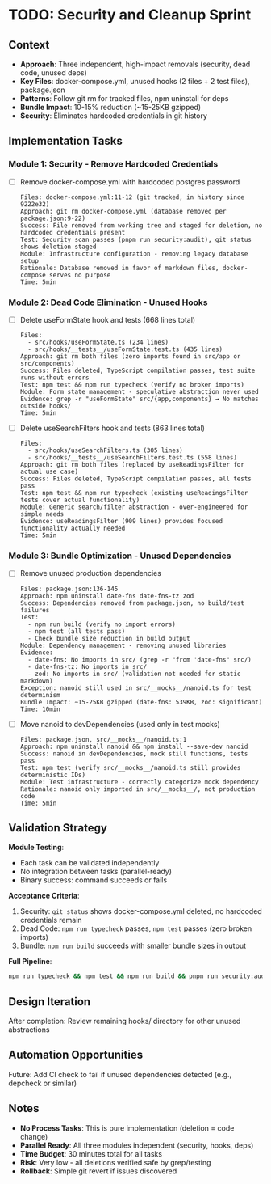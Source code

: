 # TODO: Security and Cleanup Sprint

## Context

- **Approach**: Three independent, high-impact removals (security, dead code, unused deps)
- **Key Files**: docker-compose.yml, unused hooks (2 files + 2 test files), package.json
- **Patterns**: Follow git rm for tracked files, npm uninstall for deps
- **Bundle Impact**: 10-15% reduction (~15-25KB gzipped)
- **Security**: Eliminates hardcoded credentials in git history

## Implementation Tasks

### Module 1: Security - Remove Hardcoded Credentials

- [ ] Remove docker-compose.yml with hardcoded postgres password
  ```
  Files: docker-compose.yml:11-12 (git tracked, in history since 9222e32)
  Approach: git rm docker-compose.yml (database removed per package.json:9-22)
  Success: File removed from working tree and staged for deletion, no hardcoded credentials present
  Test: Security scan passes (pnpm run security:audit), git status shows deletion staged
  Module: Infrastructure configuration - removing legacy database setup
  Rationale: Database removed in favor of markdown files, docker-compose serves no purpose
  Time: 5min
  ```

### Module 2: Dead Code Elimination - Unused Hooks

- [ ] Delete useFormState hook and tests (668 lines total)

  ```
  Files:
    - src/hooks/useFormState.ts (234 lines)
    - src/hooks/__tests__/useFormState.test.ts (435 lines)
  Approach: git rm both files (zero imports found in src/app or src/components)
  Success: Files deleted, TypeScript compilation passes, test suite runs without errors
  Test: npm test && npm run typecheck (verify no broken imports)
  Module: Form state management - speculative abstraction never used
  Evidence: grep -r "useFormState" src/{app,components} → No matches outside hooks/
  Time: 5min
  ```

- [ ] Delete useSearchFilters hook and tests (863 lines total)
  ```
  Files:
    - src/hooks/useSearchFilters.ts (305 lines)
    - src/hooks/__tests__/useSearchFilters.test.ts (558 lines)
  Approach: git rm both files (replaced by useReadingsFilter for actual use case)
  Success: Files deleted, TypeScript compilation passes, all tests pass
  Test: npm test && npm run typecheck (existing useReadingsFilter tests cover actual functionality)
  Module: Generic search/filter abstraction - over-engineered for simple needs
  Evidence: useReadingsFilter (909 lines) provides focused functionality actually needed
  Time: 5min
  ```

### Module 3: Bundle Optimization - Unused Dependencies

- [ ] Remove unused production dependencies

  ```
  Files: package.json:136-145
  Approach: npm uninstall date-fns date-fns-tz zod
  Success: Dependencies removed from package.json, no build/test failures
  Test:
    - npm run build (verify no import errors)
    - npm test (all tests pass)
    - Check bundle size reduction in build output
  Module: Dependency management - removing unused libraries
  Evidence:
    - date-fns: No imports in src/ (grep -r "from 'date-fns" src/)
    - date-fns-tz: No imports in src/
    - zod: No imports in src/ (validation not needed for static markdown)
  Exception: nanoid still used in src/__mocks__/nanoid.ts for test determinism
  Bundle Impact: ~15-25KB gzipped (date-fns: 539KB, zod: significant)
  Time: 10min
  ```

- [ ] Move nanoid to devDependencies (used only in test mocks)
  ```
  Files: package.json, src/__mocks__/nanoid.ts:1
  Approach: npm uninstall nanoid && npm install --save-dev nanoid
  Success: nanoid in devDependencies, mock still functions, tests pass
  Test: npm test (verify src/__mocks__/nanoid.ts still provides deterministic IDs)
  Module: Test infrastructure - correctly categorize mock dependency
  Rationale: nanoid only imported in src/__mocks__/, not production code
  Time: 5min
  ```

## Validation Strategy

**Module Testing**:

- Each task can be validated independently
- No integration between tasks (parallel-ready)
- Binary success: command succeeds or fails

**Acceptance Criteria**:

1. Security: `git status` shows docker-compose.yml deleted, no hardcoded credentials remain
2. Dead Code: `npm run typecheck` passes, `npm test` passes (zero broken imports)
3. Bundle: `npm run build` succeeds with smaller bundle sizes in output

**Full Pipeline**:

```bash
npm run typecheck && npm test && npm run build && pnpm run security:audit
```

## Design Iteration

After completion: Review remaining hooks/ directory for other unused abstractions

## Automation Opportunities

Future: Add CI check to fail if unused dependencies detected (e.g., depcheck or similar)

## Notes

- **No Process Tasks**: This is pure implementation (deletion = code change)
- **Parallel Ready**: All three modules independent (security, hooks, deps)
- **Time Budget**: 30 minutes total for all tasks
- **Risk**: Very low - all deletions verified safe by grep/testing
- **Rollback**: Simple git revert if issues discovered
